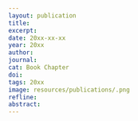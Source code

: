```yaml
---
layout: publication
title: 
excerpt: 
date: 20xx-xx-xx
year: 20xx
author: 
journal: 
cat: Book Chapter
doi: 
tags: 20xx
image: resources/publications/.png
refline: 
abstract: 
---
```



